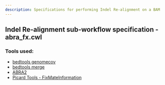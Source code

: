 ```yaml
---
description: Specifications for performing Indel Re-alignment on a BAM file.
---
```


## Indel Re-alignment sub-workflow specification - abra_fx.cwl

### Tools used:

-   [bedtools genomecov](https://msk-access.gitbook.io/command-line-tools-cwl/bedtools/bedtools_genomecov_v2.28.0_cv2)
-   [bedtools merge](https://msk-access.gitbook.io/command-line-tools-cwl/bedtools/bedtools_merge_v2.28.0_cv2)
-   [ABRA2](https://msk-access.gitbook.io/command-line-tools-cwl/abra2/abra2_2.17)
-   [Picard Tools - FixMateInformation](https://msk-access.gitbook.io/command-line-tools-cwl/picard-tools/picard_fix_mate_information_1.96)
